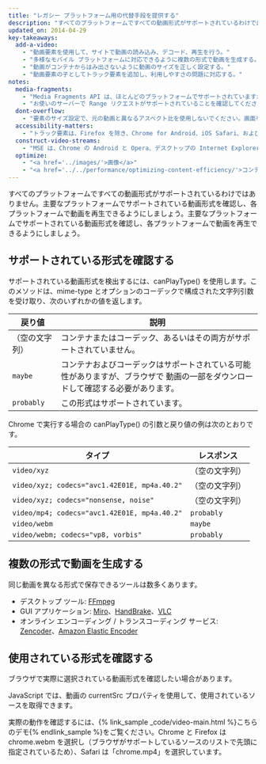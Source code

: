 ```yaml
---
title: "レガシー プラットフォーム用の代替手段を提供する"
description: "すべてのプラットフォームですべての動画形式がサポートされているわけではありません。"
updated_on: 2014-04-29
key-takeaways:
  add-a-video:
    - "動画要素を使用して、サイトで動画の読み込み、デコード、再生を行う。"
    - "多様なモバイル プラットフォームに対応できるように複数の形式で動画を生成する。"
    - "動画がコンテナからはみ出さないように動画のサイズを正しく設定する。"
    - "動画要素の子としてトラック要素を追加し、利用しやすさの問題に対応する。"
notes:
  media-fragments:
    - "Media Fragments API は、ほとんどのプラットフォームでサポートされていますが、iOS ではサポートされていません。"
    - "お使いのサーバーで Range リクエストがサポートされていることを確認してください。ほとんどのサーバーで Range リクエストはデフォルトで有効になっていますが、一部のホスティング サーバーでは無効になっている場合があります。"
  dont-overflow:
    - "要素のサイズ設定で、元の動画と異なるアスペクト比を使用しないでください。画面を縮めたり引き延ばしたりすると、動画の表示が崩れます。"
  accessibility-matters:
    - "トラック要素は、Firefox を除き、Chrome for Android、iOS Safari、および現在デスクトップで使用されているすべてのブラウザでサポートされています（<a href='http://caniuse.com/track' title='トラック要素のサポート状況'>caniuse.com/track</a> をご覧ください）。polyfill も使用できます。Google では、<a href='//www.delphiki.com/html5/playr/' title='Playr トラック要素の polyfill'>Playr</a> または <a href='//captionatorjs.com/' title='Captionator トラック'>Captionator</a> をおすすめします。"
  construct-video-streams:
    - "MSE は、Chrome の Android と Opera、デスクトップの Internet Explorer 11 と Chrome でサポートされており、また <a href='http://wiki.mozilla.org/Platform/MediaSourceExtensions' title='Firefox Media Source Extensions の実装予定'>Firefox</a> でもサポートされる予定です。"
  optimize:
    - "<a href='../images/'>画像</a>"
    - "<a href='../../performance/optimizing-content-efficiency/'>コンテンツの効率の最適化</a>"
---
```


<p class="intro">
  すべてのプラットフォームですべての動画形式がサポートされているわけではありません。主要なプラットフォームでサポートされている動画形式を確認し、各プラットフォームで動画を再生できるようにしましょう。主要なプラットフォームでサポートされている動画形式を確認し、各プラットフォームで動画を再生できるようにしましょう。
</p>




## サポートされている形式を確認する

サポートされている動画形式を検出するには、canPlayType() を使用します。このメソッドは、mime-type とオプションのコーデックで構成された文字列引数を受け取り、次のいずれかの値を返します。

<table class="mdl-data-table mdl-js-data-table">
  <thead>
    <tr>
      <th>戻り値</th>
    <th>説明</th>
    </tr>
  </thead>
  <tbody>
    <tr>
      <td data-th="戻り値">（空の文字列）</td>
      <td data-th="説明">コンテナまたはコーデック、あるいはその両方がサポートされていません。</td>
    </tr>
    <tr>
      <td data-th="戻り値"><code>maybe</code></td>
    <td data-th="説明">
        コンテナおよびコーデックはサポートされている可能性がありますが、ブラウザで
        動画の一部をダウンロードして確認する必要があります。
      </td>
    </tr>
    <tr>
      <td data-th="戻り値"><code>probably</code></td>
      <td data-th="説明">この形式はサポートされています。
      </td>
    </tr>
  </tbody>
</table>

Chrome で実行する場合の canPlayType() の引数と戻り値の例は次のとおりです。


<table class="mdl-data-table mdl-js-data-table">
  <thead>
    <tr>
      <th>タイプ</th>
      <th>レスポンス</th>
    </tr>
  </thead>
  <tbody>
    <tr>
      <td data-th="タイプ"><code>video/xyz</code></td>
      <td data-th="レスポンス">（空の文字列）</td>
    </tr>
    <tr>
      <td data-th="タイプ"><code>video/xyz; codecs="avc1.42E01E, mp4a.40.2"</code></td>
      <td data-th="レスポンス">（空の文字列）</td>
    </tr>
    <tr>
      <td data-th="タイプ"><code>video/xyz; codecs="nonsense, noise"</code></td>
      <td data-th="レスポンス">（空の文字列）</td>
    </tr>
    <tr>
      <td data-th="タイプ"><code>video/mp4; codecs="avc1.42E01E, mp4a.40.2"</code></td>
      <td data-th="レスポンス"><code>probably</code></td>
    </tr>
    <tr>
      <td data-th="タイプ"><code>video/webm</code></td>
      <td data-th="レスポンス"><code>maybe</code></td>
    </tr>
    <tr>
      <td data-th="タイプ"><code>video/webm; codecs="vp8, vorbis"</code></td>
      <td data-th="レスポンス"><code>probably</code></td>
    </tr>
  </tbody>
</table>


## 複数の形式で動画を生成する

同じ動画を異なる形式で保存できるツールは数多くあります。

* デスクトップ ツール: [FFmpeg](//ffmpeg.org/)
* GUI アプリケーション: [Miro](//www.mirovideoconverter.com/)、[HandBrake](//handbrake.fr/)、[VLC](//www.videolan.org/)
* オンライン エンコーディング / トランスコーディング サービス: [Zencoder](//en.wikipedia.org/wiki/Zencoder)、[Amazon Elastic Encoder](//aws.amazon.com/elastictranscoder)

## 使用されている形式を確認する

ブラウザで実際に選択されている動画形式を確認したい場合があります。

JavaScript では、動画の currentSrc プロパティを使用して、使用されているソースを取得できます。

実際の動作を確認するには、{% link_sample _code/video-main.html %}こちらのデモ{% endlink_sample %}をご覧ください。Chrome と Firefox は chrome.webm を選択し（ブラウザがサポートしているソースのリストで先頭に指定されているため）、Safari は「chrome.mp4」を選択しています。



